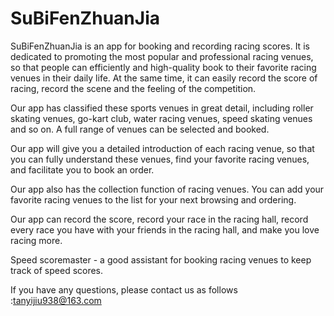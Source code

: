 # SuBiFenZhuanJia

SuBiFenZhuanJia is an app for booking and recording racing scores. It is dedicated to promoting the most popular and professional racing venues, so that people can efficiently and high-quality book to their favorite racing venues in their daily life. At the same time, it can easily record the score of racing, record the scene and the feeling of the competition.

Our app has classified these sports venues in great detail, including roller skating venues, go-kart club, water racing venues, speed skating venues and so on. A full range of venues can be selected and booked.

Our app will give you a detailed introduction of each racing venue, so that you can fully understand these venues, find your favorite racing venues, and facilitate you to book an order.

Our app also has the collection function of racing venues. You can add your favorite racing venues to the list for your next browsing and ordering.

Our app can record the score, record your race in the racing hall, record every race you have with your friends in the racing hall, and make you love racing more.

Speed scoremaster - a good assistant for booking racing venues to keep track of speed scores.

If you have any questions, please contact us as follows :tanyijiu938@163.com
